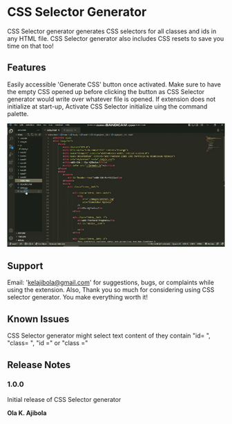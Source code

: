 # CSS Selector Generator

CSS Selector generator generates CSS selectors for all classes and ids in any HTML file. CSS Selector generator also includes CSS resets to save you time on that too!


## Features

Easily accessible 'Generate CSS' button once activated. Make sure to have the empty CSS opened up before clicking the button as CSS Selector generator would write over whatever file is opened. If extension does not initialize at start-up, Activate CSS Selector initialize uing the command palette.

![How it works](preview.gif)
## Support

Email: 'kelajibola@gmail.com' for suggestions, bugs, or complaints while using the extension. Also, Thank you so much for considering using CSS selector generator. You make everything worth it! 

## Known Issues

CSS Selector generator might select text content of they contain "id= ", "class= ", "id ="  or "class ="

## Release Notes


### 1.0.0

Initial release of CSS Selector generator


**Ola K. Ajibola**

